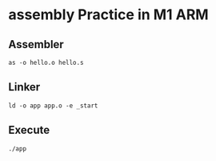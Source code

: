 # assembly Practice in M1 ARM
## Assembler
```
as -o hello.o hello.s
```

## Linker
```
ld -o app app.o -e _start
```

## Execute
```
./app
```
